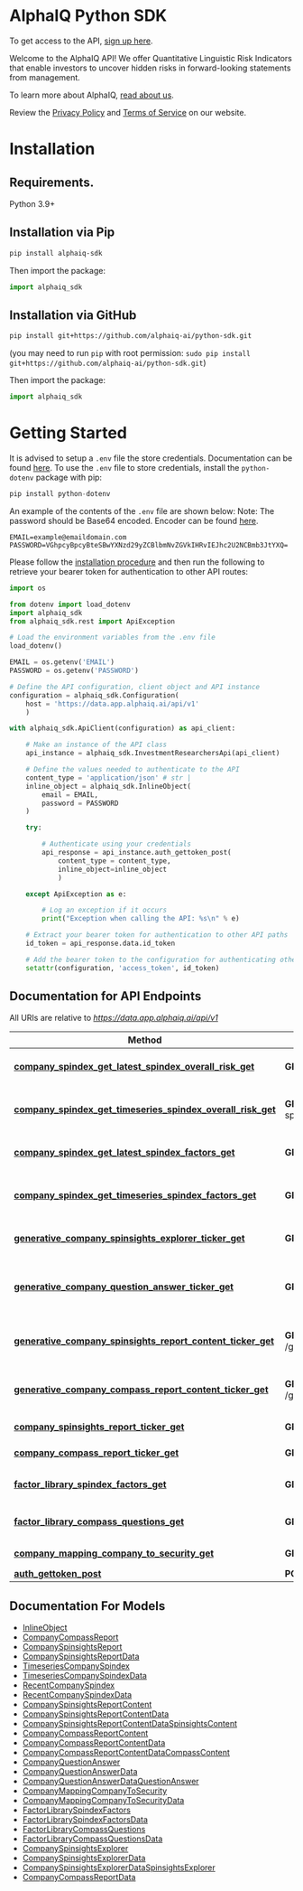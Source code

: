 # AlphaIQ Python SDK
To get access to the API, [sign up here](https://alphaiq.ai).

Welcome to the AlphaIQ API! We offer Quantitative Linguistic Risk Indicators that enable investors to uncover hidden risks in forward-looking statements from management.

To learn more about AlphaIQ, [read about us](https://alphaiq.ai/about-faq).

Review the [Privacy Policy](https://alphaiq.ai/privacy-policy/) and [Terms of Service](https://alphaiq.ai/terms-of-service/) on our website.

# Installation
## Requirements.

Python 3.9+

## Installation via Pip

```sh
pip install alphaiq-sdk
```

Then import the package:

```python
import alphaiq_sdk 
```

## Installation via GitHub

```sh
pip install git+https://github.com/alphaiq-ai/python-sdk.git
```
(you may need to run `pip` with root permission: `sudo pip install git+https://github.com/alphaiq-ai/python-sdk.git`)

Then import the package:
```python
import alphaiq_sdk
```

# Getting Started

It is advised to setup a ```.env``` file the store credentials. Documentation can be found [here](https://pypi.org/project/python-dotenv/). To use the ```.env``` file to store credentials, install the ```python-dotenv``` package with pip:

```python
pip install python-dotenv
```

An example of the contents of the ```.env``` file are shown below:
Note: The password should be Base64 encoded. Encoder can be found [here](https://www.base64encode.org/). 

```
EMAIL=example@emaildomain.com
PASSWORD=VGhpcyBpcyBteSBwYXNzd29yZCBlbmNvZGVkIHRvIEJhc2U2NCBmb3JtYXQ=
```

Please follow the [installation procedure](#installation) and then run the following to retrieve your bearer token for authentication to other API routes:

```python
import os

from dotenv import load_dotenv
import alphaiq_sdk
from alphaiq_sdk.rest import ApiException

# Load the environment variables from the .env file
load_dotenv()

EMAIL = os.getenv('EMAIL')
PASSWORD = os.getenv('PASSWORD')

# Define the API configuration, client object and API instance
configuration = alphaiq_sdk.Configuration(
    host = 'https://data.app.alphaiq.ai/api/v1'
    )

with alphaiq_sdk.ApiClient(configuration) as api_client:

    # Make an instance of the API class
    api_instance = alphaiq_sdk.InvestmentResearchersApi(api_client)

    # Define the values needed to authenticate to the API
    content_type = 'application/json' # str | 
    inline_object = alphaiq_sdk.InlineObject(
        email = EMAIL,
        password = PASSWORD
    )

    try:

        # Authenticate using your credentials
        api_response = api_instance.auth_gettoken_post(
            content_type = content_type,
            inline_object=inline_object
            )

    except ApiException as e:

        # Log an exception if it occurs
        print("Exception when calling the API: %s\n" % e)

    # Extract your bearer token for authentication to other API paths
    id_token = api_response.data.id_token

    # Add the bearer token to the configuration for authenticating other routes
    setattr(configuration, 'access_token', id_token)
```

## Documentation for API Endpoints

All URIs are relative to *https://data.app.alphaiq.ai/api/v1*

Method | HTTP request | Description
------------- | ------------- | -------------
[**company_spindex_get_latest_spindex_overall_risk_get**](docs/InvestmentResearchersApi.md#company_spindex_get_latest_spindex_overall_risk_get) | **GET** /company-spindex/getLatestSpindexOverallRisk | Get Latest Spindex Overall Risk
[**company_spindex_get_timeseries_spindex_overall_risk_get**](docs/InvestmentResearchersApi.md#company_spindex_get_timeseries_spindex_overall_risk_get) | **GET** /company-spindex/getTimeseriesSpindexOverallRisk | Get Timeseries Spindex Overall Risk
[**company_spindex_get_latest_spindex_factors_get**](docs/InvestmentResearchersApi.md#company_spindex_get_latest_spindex_factors_get) | **GET** /company-spindex/getLatestSpindexFactors | Get Latest Spindex Factors
[**company_spindex_get_timeseries_spindex_factors_get**](docs/InvestmentResearchersApi.md#company_spindex_get_timeseries_spindex_factors_get) | **GET** /company-spindex/getTimeseriesSpindexFactors | Get Timeseries Spindex Factors
[**generative_company_spinsights_explorer_ticker_get**](docs/InvestmentResearchersApi.md#generative_company_spinsights_explorer_ticker_get) | **GET** /generative/company/spinsights/explorer/{ticker} | Get Spinsights Explorer
[**generative_company_question_answer_ticker_get**](docs/InvestmentResearchersApi.md#generative_company_question_answer_ticker_get) | **GET** /generative/company/questionAnswer/{ticker} | Get Compass Explorer Question Answer
[**generative_company_spinsights_report_content_ticker_get**](docs/InvestmentResearchersApi.md#generative_company_spinsights_report_content_ticker_get) | **GET** /generative/company/spinsights/reportContent/{ticker} | Get Spinsights Report Content
[**generative_company_compass_report_content_ticker_get**](docs/InvestmentResearchersApi.md#generative_company_compass_report_content_ticker_get) | **GET** /generative/company/compass/reportContent/{ticker} | Get Compass Report Content
[**company_spinsights_report_ticker_get**](docs/InvestmentResearchersApi.md#company_spinsights_report_ticker_get) | **GET** /company/spinsights/report/{ticker} | Spinsights Report PDF
[**company_compass_report_ticker_get**](docs/InvestmentResearchersApi.md#company_compass_report_ticker_get) | **GET** /company/compass/report/{ticker} | Compass Report PDF
[**factor_library_spindex_factors_get**](docs/InvestmentResearchersApi.md#factor_library_spindex_factors_get) | **GET** /factor-library/spindex-factors | Get Spindex Factors
[**factor_library_compass_questions_get**](docs/InvestmentResearchersApi.md#factor_library_compass_questions_get) | **GET** /factor-library/compass-questions | Get Compass Questions
[**company_mapping_company_to_security_get**](docs/InvestmentResearchersApi.md#company_mapping_company_to_security_get) | **GET** /company-mapping/company-to-security | Company To Security
[**auth_gettoken_post**](docs/InvestmentResearchersApi.md#auth_gettoken_post) | **POST** /auth/gettoken | Get Token

## Documentation For Models

 - [InlineObject](docs/InlineObject.md)
 - [CompanyCompassReport](docs/CompanyCompassReport.md)
 - [CompanySpinsightsReport](docs/CompanySpinsightsReport.md)
 - [CompanySpinsightsReportData](docs/CompanySpinsightsReportData.md)
 - [TimeseriesCompanySpindex](docs/TimeseriesCompanySpindex.md)
 - [TimeseriesCompanySpindexData](docs/TimeseriesCompanySpindexData.md)
 - [RecentCompanySpindex](docs/RecentCompanySpindex.md)
 - [RecentCompanySpindexData](docs/RecentCompanySpindexData.md)
 - [CompanySpinsightsReportContent](docs/CompanySpinsightsReportContent.md)
 - [CompanySpinsightsReportContentData](docs/CompanySpinsightsReportContentData.md)
 - [CompanySpinsightsReportContentDataSpinsightsContent](docs/CompanySpinsightsReportContentDataSpinsightsContent.md)
 - [CompanyCompassReportContent](docs/CompanyCompassReportContent.md)
 - [CompanyCompassReportContentData](docs/CompanyCompassReportContentData.md)
 - [CompanyCompassReportContentDataCompassContent](docs/CompanyCompassReportContentDataCompassContent.md)
 - [CompanyQuestionAnswer](docs/CompanyQuestionAnswer.md)
 - [CompanyQuestionAnswerData](docs/CompanyQuestionAnswerData.md)
 - [CompanyQuestionAnswerDataQuestionAnswer](docs/CompanyQuestionAnswerDataQuestionAnswer.md)
 - [CompanyMappingCompanyToSecurity](docs/CompanyMappingCompanyToSecurity.md)
 - [CompanyMappingCompanyToSecurityData](docs/CompanyMappingCompanyToSecurityData.md)
 - [FactorLibrarySpindexFactors](docs/FactorLibrarySpindexFactors.md)
 - [FactorLibrarySpindexFactorsData](docs/FactorLibrarySpindexFactorsData.md)
 - [FactorLibraryCompassQuestions](docs/FactorLibraryCompassQuestions.md)
 - [FactorLibraryCompassQuestionsData](docs/FactorLibraryCompassQuestionsData.md)
 - [CompanySpinsightsExplorer](docs/CompanySpinsightsExplorer.md)
 - [CompanySpinsightsExplorerData](docs/CompanySpinsightsExplorerData.md)
 - [CompanySpinsightsExplorerDataSpinsightsExplorer](docs/CompanySpinsightsExplorerDataSpinsightsExplorer.md)
 - [CompanyCompassReportData](docs/CompanyCompassReportData.md)
